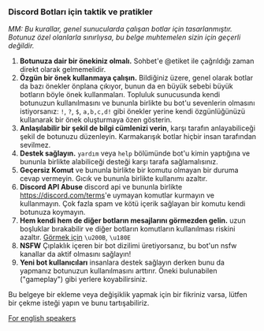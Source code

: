 ### Discord Botları için taktik ve pratikler

*MM: Bu kurallar, genel sunucularda çalışan botlar için tasarlanmıştır. Botunuz özel olanlarla sınırlıysa, bu belge muhtemelen sizin için geçerli değildir.*

1. **Botunuza dair bir önekiniz olmalı.** Sohbet'e @etiket ile çağrıldığı zaman direkt olarak gelmemelidir.
2. **Özgün bir önek kullanmaya çalışın.** Bildiğiniz üzere, genel olarak botlar da bazı önekler önplana çıkıyor, bunun da en büyük sebebi büyük botların böyle önek kullanmaları.
Topluluk sunucusunda kendi botunuzun kullanılmasını ve bununla birlikte bu bot'u sevenlerin olmasını istiyorsanız: `!`, `?`, `$`, `a,b,c,d!` gibi önekler yerine kendi özgünlüğünüzü
kullanarak bir önek oluşturmaya özen gösterin.
3. **Anlaşılabilir bir şekil de bilgi cümlenizi verin**, karşı tarafın anlayabiliceği şekil de botunuzu düzenleyin. Karmakarışık botlar hiçbir insan tarafından sevilmez.
4. **Destek sağlayın.** `yardım` veya `help` bölümünde bot'u kimin yaptığına ve bununla birlikte alabiliceği desteği karşı tarafa sağlamalısınız.
5. **Geçersiz Komut**  ve bununla birlikte bir komutu olmayan bir duruma cevap vermeyin. Gıcık ve bununla birlikte kullanımı azaltır.
6. **Discord API Abuse** discord api ve bununla birlikte <https://discord.com/terms>'e uymayan komutlar kurmayın ve kullanmayın. Çok fazla spam ve kötü içerik sağlayan bir komutu
kendi botunuza koymayın.
7. **Hem kendi hem de diğer botların mesajlarını görmezden gelin.** uzun boşluklar bırakabilir ve diğer botların komutların kullanılması riskini azaltır. [Görmek için](https://discordapp.com/developers/docs/resources/user#user-object)
`\u200B`, `\u180E`
8. **NSFW** Çıplaklık içeren bir bot dizilimi üretiyorsanız, bu bot'un nsfw kanallar da aktif olmasını sağlayın!
9. **Yeni bot kullanıcıları** insanlara destek sağlayın derken bunu da yapmanız botunuzun kullanılmasını arttırır. Öneki bulunabilen ("gameplay") gibi yerlere koyabilirsiniz.

Bu belgeye bir ekleme veya değişiklik yapmak için bir fikriniz varsa, lütfen bir çekme isteği yapın ve bunu tartışabiliriz.

[For english speakers](https://github.com/meew0/discord-bot-best-practices)
